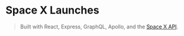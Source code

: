 # Space X Launches

> Built with React, Express, GraphQL, Apollo, and the [Space X API](https://github.com/r-spacex/SpaceX-API).

